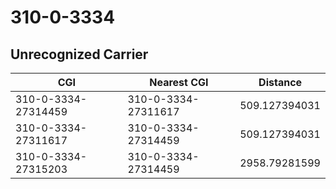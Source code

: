 # 310-0-3334
## Unrecognized Carrier


| CGI | Nearest CGI | Distance |
|-----|-------------|----------|
| 310-0-3334-27314459 | 310-0-3334-27311617 | 509.127394031 |
| 310-0-3334-27311617 | 310-0-3334-27314459 | 509.127394031 |
| 310-0-3334-27315203 | 310-0-3334-27314459 | 2958.79281599 |

